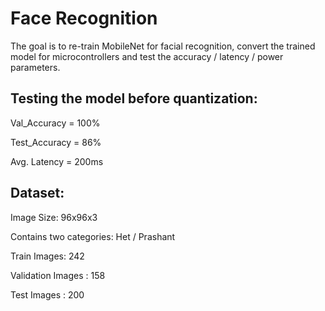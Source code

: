 # Face Recognition
The goal is to re-train MobileNet for facial recognition, convert the trained model for microcontrollers and test the accuracy / latency / power parameters.

## Testing the model before quantization:
Val\_Accuracy = 100%

Test\_Accuracy = 86%

Avg. Latency = 200ms

## Dataset:
Image Size: 96x96x3

Contains two categories: Het / Prashant

Train Images: 242

Validation Images : 158

Test Images : 200

